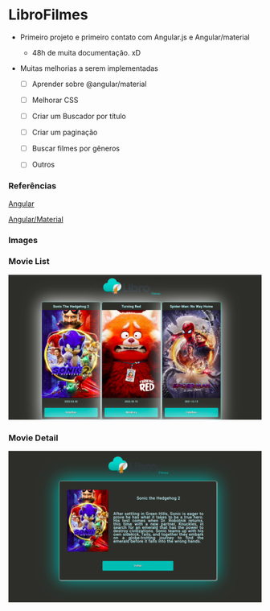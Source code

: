 # LibroFilmes

- Primeiro projeto e primeiro contato com Angular.js e Angular/material

  - 48h de muita documentação. xD

- Muitas melhorias a serem implementadas

  - [ ] Aprender sobre @angular/material

  - [ ] Melhorar CSS
  - [ ] Criar um Buscador por título
  - [ ] Criar um paginação
  - [ ] Buscar filmes por gêneros
  - [ ] Outros

### Referências

[Angular](https://angular.io/docs)

[Angular/Material](https://material.angular.io/guide/getting-started)

### Images

### Movie List
![screenshot](https://raw.githubusercontent.com/DariAlves/angular-projects/main/libro-filmes/prints/movie-list.png)

### Movie Detail
![screenshot](https://raw.githubusercontent.com/DariAlves/angular-projects/main/libro-filmes/prints/movie-detail.png)
